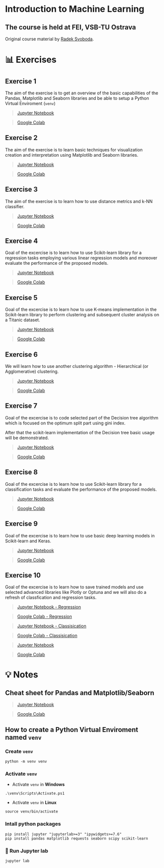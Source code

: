 # Introduction to Machine Learning
## The course is held at FEI, VSB-TU Ostrava 

Original course material by [Radek Svoboda](https://github.com/rasvob/EFREI-Introduction-to-Machine-Learning/blob/main/iml_01.ipynb).

# 📊 Exercises
## Exercise 1
The aim of the exercise is to get an overview of the basic capabilities of the Pandas, Matplotlib and Seaborn libraries and be able to setup a Python Virtual Enviroment (`venv`)

> [Jupyter Notebook](https://github.com/lubsar/EFREI-Introduction-to-Machine-Learning/blob/main/iml_01.ipynb)

> [Google Colab](https://colab.research.google.com/github/lubsar/EFREI-Introduction-to-Machine-Learning/blob/main/iml_01.ipynb)

## Exercise 2
The aim of the exercise is to learn basic techniques for visualization creation and interpretation using Matplotlib and Seaborn libraries.

> [Jupyter Notebook](https://github.com/lubsar/EFREI-Introduction-to-Machine-Learning/blob/main/iml_02.ipynb)

> [Google Colab](https://colab.research.google.com/github/lubsar/EFREI-Introduction-to-Machine-Learning/blob/main/iml_02.ipynb)


## Exercise 3
The aim of the exercise is to learn how to use distance metrics and k-NN classifier.

> [Jupyter Notebook](https://github.com/lubsar/EFREI-Introduction-to-Machine-Learning/blob/main/iml_03.ipynb)

> [Google Colab](https://colab.research.google.com/github/lubsar/EFREI-Introduction-to-Machine-Learning/blob/main/iml_03.ipynb)

## Exercise 4
Goal of the excercise is to learn how to use Scikit-learn library for a regression tasks employing various linear regression models and moreover evaluate the performance of the proposed models.

> [Jupyter Notebook](https://github.com/lubsar/EFREI-Introduction-to-Machine-Learning/blob/main/iml_04.ipynb)

> [Google Colab](https://colab.research.google.com/github/lubsar/EFREI-Introduction-to-Machine-Learning/blob/main/iml_04.ipynb)

## Exercise 5
Goal of the excercise is to learn how to use K-means implementation in the Scikit-learn library to perform clustering and subsequent cluster analysis on a Titanic dataset.

> [Jupyter Notebook](https://github.com/lubsar/EFREI-Introduction-to-Machine-Learning/blob/main/iml_05.ipynb)

> [Google Colab](https://colab.research.google.com/github/lubsar/EFREI-Introduction-to-Machine-Learning/blob/main/iml_05.ipynb)

## Exercise 6
We will learn how to use another clustering algorithm - Hierarchical (or Agglomerative) clustering. 

> [Jupyter Notebook](https://github.com/lubsar/EFREI-Introduction-to-Machine-Learning/blob/main/iml_06.ipynb)

> [Google Colab](https://colab.research.google.com/github/lubsar/EFREI-Introduction-to-Machine-Learning/blob/main/iml_06.ipynb)

## Exercise 7
Goal of the excercise is to code selected part of the Decision tree algorithm which is focused on the optimum split part using gini index. 

After that the scikit-learn implementation of the Decision tree basic usage will be demonstrated.

> [Jupyter Notebook](https://github.com/lubsar/EFREI-Introduction-to-Machine-Learning/blob/main/iml_07.ipynb)

> [Google Colab](https://colab.research.google.com/github/lubsar/EFREI-Introduction-to-Machine-Learning/blob/main/iml_07.ipynb)

## Exercise 8
Goal of the excercise is to learn how to use Scikit-learn library for a classification tasks and evaluate the performance of the proposed models.

> [Jupyter Notebook](https://github.com/lubsar/EFREI-Introduction-to-Machine-Learning/blob/main/iml_08.ipynb)

> [Google Colab](https://colab.research.google.com/github/lubsar/EFREI-Introduction-to-Machine-Learning/blob/main/iml_08.ipynb)

## Exercise 9
Goal of the excercise is to learn how to use basic deep learning models in Scikit-learn and Keras.

> [Jupyter Notebook](https://github.com/lubsar/EFREI-Introduction-to-Machine-Learning/blob/main/iml_09.ipynb)

> [Google Colab](https://colab.research.google.com/github/lubsar/EFREI-Introduction-to-Machine-Learning/blob/main/iml_09.ipynb)

## Exercise 10
Goal of the excercise is to learn how to save trained models and use selected advanced libraries like Plotly or Optuna and we will also do a refresh of classfication and regression tasks.

> [Jupyter Notebook - Regression](https://github.com/lubsar/EFREI-Introduction-to-Machine-Learning/blob/main/iml_10_regression.ipynb)

> [Google Colab - Regression](https://colab.research.google.com/github/lubsar/EFREI-Introduction-to-Machine-Learning/blob/main/iml_10_regression.ipynb)

> [Jupyter Notebook - Classisication](https://github.com/lubsar/EFREI-Introduction-to-Machine-Learning/blob/main/iml_10_classisication.ipynb)

> [Google Colab - Classisication](https://colab.research.google.com/github/lubsar/EFREI-Introduction-to-Machine-Learning/blob/main/iml_10_classisication.ipynb)

> [Jupyter Notebook](https://github.com/lubsar/EFREI-Introduction-to-Machine-Learning/blob/main/iml_10.ipynb)

> [Google Colab](https://colab.research.google.com/github/lubsar/EFREI-Introduction-to-Machine-Learning/blob/main/iml_10.ipynb)

# 💡 Notes
## Cheat sheet for Pandas and Matplotlib/Seaborn

> [Jupyter Notebook](https://github.com/lubsar/EFREI-Introduction-to-Machine-Learning/blob/main/iml_cheat_sheet.ipynb)

> [Google Colab](https://colab.research.google.com/github/lubsar/EFREI-Introduction-to-Machine-Learning/blob/main/iml_cheat_sheet.ipynb)


## How to create a Python Virtual Enviroment named `venv`
### Create `venv`
```
python -m venv venv
```

### Activate `venv`

* Activate `venv` in **Windows**
```
.\venv\Scripts\Activate.ps1
```

* Activate `venv` in **Linux**
```
source venv/bin/activate
```


### Intall python packages

```
pip install jupyter "jupyterlab>=3" "ipywidgets>=7.6"
pip install pandas matplotlib requests seaborn scipy scikit-learn
```

### 🚀 Run Jupyter lab

```
jupyter lab
```